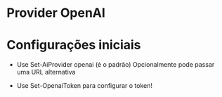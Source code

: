 # Provider OpenAI  

# Configurações iniciais 

* Use Set-AiProvider openai (é o padrão)
Opcionalmente pode passar uma URL alternativa

* Use Set-OpenaiToken para configurar o token!
